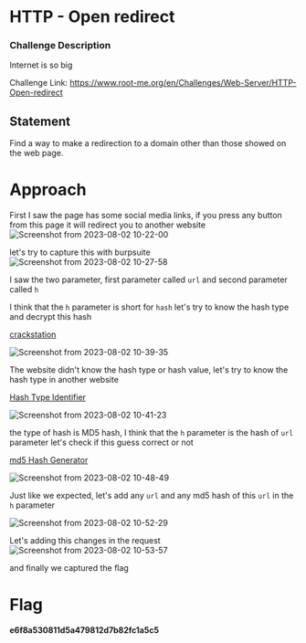 # HTTP - Open redirect

### Challenge Description

Internet is so big

Challenge Link: https://www.root-me.org/en/Challenges/Web-Server/HTTP-Open-redirect

## Statement

Find a way to make a redirection to a domain other than those showed on the web page.

# Approach

First I saw the page has some social media links, if you press any button from this page it will redirect you to another website![Screenshot from 2023-08-02 10-22-00](https://github.com/MohammedHawary/CTF-Challenges-Writeups/assets/94152045/fce801f0-7e6d-49ee-a056-2c9089acb282)

let's try to capture this with burpsuite![Screenshot from 2023-08-02 10-27-58](https://github.com/MohammedHawary/CTF-Challenges-Writeups/assets/94152045/7949a621-2eb4-4ee5-98c5-1addeb94c9be)

I saw the two parameter, first parameter called `url` and second parameter called `h`

I think that the `h` parameter is short for `hash` let's try to know the hash type and decrypt this hash

 [crackstation](https://crackstation.net/)

![Screenshot from 2023-08-02 10-39-35](https://github.com/MohammedHawary/CTF-Challenges-Writeups/assets/94152045/29bbd16e-8058-4932-8822-0cbc961264d9)

The website didn't know the hash type or hash value, let's try to know the hash type in another website 

[Hash Type Identifier](https://hashes.com/en/tools/hash_identifier)

![Screenshot from 2023-08-02 10-41-23](https://github.com/MohammedHawary/CTF-Challenges-Writeups/assets/94152045/607b5003-310f-45b1-a7ec-6daf70eaa090)

the type of hash is MD5 hash, I think that the `h` parameter is the hash of `url` parameter let's check if this guess correct or not

[md5 Hash Generator](https://www.miraclesalad.com/webtools/md5.php)

![Screenshot from 2023-08-02 10-48-49](https://github.com/MohammedHawary/CTF-Challenges-Writeups/assets/94152045/ffe5a84d-10e2-49a1-881f-e47d5de6381b)

Just like we expected, let's add any `url` and any md5 hash of this `url` in the `h` parameter

![Screenshot from 2023-08-02 10-52-29](https://github.com/MohammedHawary/CTF-Challenges-Writeups/assets/94152045/9feadcc4-21c1-46c2-a788-e0e4e0275f9a)

Let's adding this changes in the request![Screenshot from 2023-08-02 10-53-57](https://github.com/MohammedHawary/CTF-Challenges-Writeups/assets/94152045/ba8243d3-7d90-44f0-933d-d63964b27ed7)

and finally we captured the flag

# Flag

**e6f8a530811d5a479812d7b82fc1a5c5**
